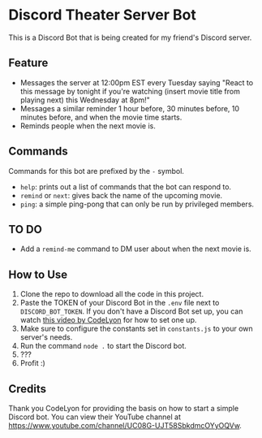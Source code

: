 # Discord Theater Server Bot

This is a Discord Bot that is being created for my friend's Discord server.

## Feature

* Messages the server at 12:00pm EST every Tuesday saying "React to this message by tonight if you're watching (insert movie title from playing next) this Wednesday at 8pm!"
* Messages a similar reminder 1 hour before, 30 minutes before, 10 minutes before, and when the movie time starts.
* Reminds people when the next movie is.

## Commands

Commands for this bot are prefixed by the `-` symbol.

* `help`: prints out a list of commands that the bot can respond to.
* `remind` or `next`: gives back the name of the upcoming movie.
* `ping`: a simple ping-pong that can only be run by privileged members.

## TO DO

* Add a `remind-me` command to DM user about when the next movie is.

## How to Use

1. Clone the repo to download all the code in this project.
2. Paste the TOKEN of your Discord Bot in the `.env` file next to `DISCORD_BOT_TOKEN`. If you don't have a Discord Bot set up, you can watch [this video by CodeLyon](https://www.youtube.com/watch?v=j_sD9udZnCk) for how to set one up.
3. Make sure to configure the constants set in `constants.js` to your own server's needs.
4. Run the command `node .` to start the Discord bot.
5. ???
6. Profit :)

## Credits

Thank you CodeLyon for providing the basis on how to start a simple Discord bot. You can view their YouTube channel at <https://www.youtube.com/channel/UC08G-UJT58SbkdmcOYyOQVw>.
